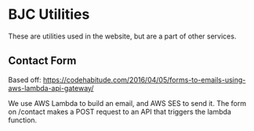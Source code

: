 # BJC Utilities

These are utilities used in the website, but are a part of other services.

## Contact Form

Based off:
https://codehabitude.com/2016/04/05/forms-to-emails-using-aws-lambda-api-gateway/

We use AWS Lambda to build an email, and AWS SES to send it.
The form on /contact makes a POST request to an API that triggers the lambda function.
